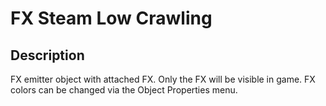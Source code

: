 # FX Steam Low Crawling

## Description

FX emitter object with attached FX. Only the FX will be visible in game. FX colors can be changed via the Object Properties menu.
